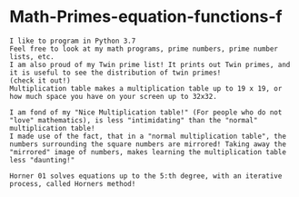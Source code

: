 # Math-Primes-equation-functions-f
    I like to program in Python 3.7
    Feel free to look at my math programs, prime numbers, prime number lists, etc.
    I am also proud of my Twin prime list! It prints out Twin primes, and it is useful to see the distribution of twin primes! 
    (check it out!)
    Multiplication table makes a multiplication table up to 19 x 19, or how much space you have on your screen up to 32x32.
    
    I am fond of my "Nice Multiplication table!" (For people who do not "love" mathematics), is less "intimidating" than the "normal" multiplication table!
    I made use of the fact, that in a "normal multiplication table", the numbers surrounding the square numbers are mirrored! Taking away the "mirrored" image of numbers, makes learning the multiplication table less "daunting!"
    
    Horner 01 solves equations up to the 5:th degree, with an iterative process, called Horners method!
    
 
